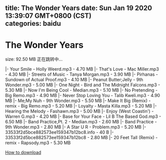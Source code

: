 
title: The Wonder Years
date: Sun Jan 19 2020 13:39:07 GMT+0800 (CST)    
categories: baidu
---

# The Wonder Years
size: 92.50 MB
 正在跳转中...
 
|- Your Smile - Holly Weerd.mp3 - 4.70 MB
|- That's Love - Mac Miller.mp3 - 4.30 MB
|- Streets of Music - Tanya Morgan.mp3 - 3.90 MB
|- Pirhanas - Sundown of Actual Proof.mp3 - 4.10 MB
|- Peanut Butter;Jelly - 9th Wonder.mp3 - 5.00 MB
|- One Night - Bird and The Midnight Falcons.mp3 - 5.30 MB
|- Now I'm Being Cool - Median.mp3 - 5.10 MB
|- No Pretending - Big Remo.mp3 - 4.90 MB
|- Never Stop Loving You - Talib Kweli.mp3 - 4.90 MB
|- Me;My Nuh - 9th Wonder.mp3 - 5.50 MB
|- Make It Big (Remix) - remix - Big Remo.mp3 - 5.20 MB
|- Loyalty - Masta Killa.mp3 - 5.20 MB
|- Hearing the Melody - Fashawn.mp3 - 5.00 MB
|- Enjoy (West Coastin') - Warren G.mp3 - 4.20 MB
|- Base for Your Face - Lil B The Based God.mp3 - 6.50 MB
|- Band Practice,Pt. 2 - Median.mp3 - 2.60 MB
|- Band Practice - 9th Wonder.mp3 - 2.80 MB
|- A Star U R - Problem.mp3 - 5.20 MB
|- 33533f2d5bce882573ee159347b12bc8.info - 40 B
|- 33533f2d5bce882573ee159347b12bc8 - 2.80 MB
|- 20 Feet Tall (Remix) - remix - Rapsody.mp3 - 5.30 MB

[How to download](https://bpcam.bemobtrk.com/go/2ceec3aa-1ca2-46d6-b9ff-aaa5c184517c?jno=3145)